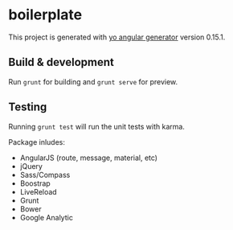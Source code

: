 # boilerplate

This project is generated with [yo angular generator](https://github.com/yeoman/generator-angular)
version 0.15.1.

## Build & development

Run `grunt` for building and `grunt serve` for preview.

## Testing

Running `grunt test` will run the unit tests with karma.

Package inludes:
- AngularJS (route, message, material, etc)
- jQuery
- Sass/Compass
- Boostrap
- LiveReload
- Grunt
- Bower
- Google Analytic
